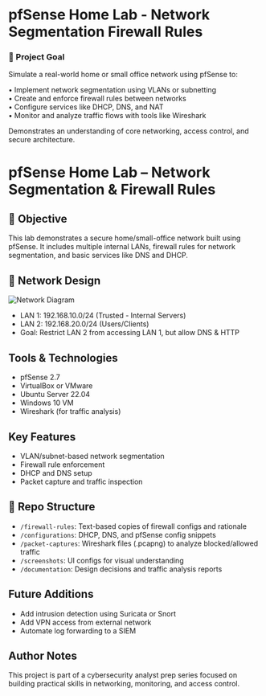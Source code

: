 # pfSense Home Lab - Network Segmentation Firewall Rules

### 🎯 Project Goal
Simulate a real-world home or small office network using pfSense to:

• Implement network segmentation using VLANs or subnetting                                                                                                                                                                                         
• Create and enforce firewall rules between networks                                                                                                                                                   
• Configure services like DHCP, DNS, and NAT                                                                                                                                                   
• Monitor and analyze traffic flows with tools like Wireshark                                                                                                                                                   

Demonstrates an understanding of core networking, access control, and secure architecture.                                                                                                                                                   
                                                                                                                                                   
# pfSense Home Lab – Network Segmentation & Firewall Rules

## 📌 Objective
This lab demonstrates a secure home/small-office network built using pfSense. It includes multiple internal LANs, firewall rules for network segmentation, and basic services like DNS and DHCP.

## 🧱 Network Design
![Network Diagram](./network-diagram.png)

- LAN 1: 192.168.10.0/24 (Trusted - Internal Servers)
- LAN 2: 192.168.20.0/24 (Users/Clients)
- Goal: Restrict LAN 2 from accessing LAN 1, but allow DNS & HTTP

## Tools & Technologies
- pfSense 2.7
- VirtualBox or VMware
- Ubuntu Server 22.04
- Windows 10 VM
- Wireshark (for traffic analysis)

## Key Features
- VLAN/subnet-based network segmentation
- Firewall rule enforcement
- DHCP and DNS setup
- Packet capture and traffic inspection

## 📁 Repo Structure
- `/firewall-rules`: Text-based copies of firewall configs and rationale
- `/configurations`: DHCP, DNS, and pfSense config snippets
- `/packet-captures`: Wireshark files (.pcapng) to analyze blocked/allowed traffic
- `/screenshots`: UI configs for visual understanding
- `/documentation`: Design decisions and traffic analysis reports

## Future Additions
- Add intrusion detection using Suricata or Snort
- Add VPN access from external network
- Automate log forwarding to a SIEM

## Author Notes
This project is part of a cybersecurity analyst prep series focused on building practical skills in networking, monitoring, and access control.

